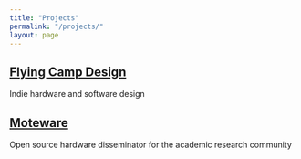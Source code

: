 ```yaml
---
title: "Projects"
permalink: "/projects/"
layout: page
---
```


## [Flying Camp Design]

Indie hardware and software design


## [Moteware]

Open source hardware disseminator for the academic research community


[Flying Camp Design]: http://www.flyingcampdesign.com
[Moteware]: http://www.moteware.com
